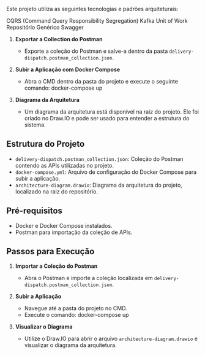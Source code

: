 Este projeto utiliza as seguintes tecnologias e padrões arquiteturais:

CQRS (Command Query Responsibility Segregation)
Kafka
Unit of Work
Repositório Genérico
Swagger

1. **Exportar a Collection do Postman**
   - Exporte a coleção do Postman e salve-a dentro da pasta `delivery-dispatch.postman_collection.json`.

2. **Subir a Aplicação com Docker Compose**
   - Abra o CMD dentro da pasta do projeto e execute o seguinte comando:
     docker-compose up

3. **Diagrama da Arquitetura**
   - Um diagrama da arquitetura está disponível na raiz do projeto. Ele foi criado no Draw.IO e pode ser usado para entender a estrutura do sistema.

## Estrutura do Projeto

- `delivery-dispatch.postman_collection.json`: Coleção do Postman contendo as APIs utilizadas no projeto.
- `docker-compose.yml`: Arquivo de configuração do Docker Compose para subir a aplicação.
- `architecture-diagram.drawio`: Diagrama da arquitetura do projeto, localizado na raiz do repositório.

## Pré-requisitos

- Docker e Docker Compose instalados.
- Postman para importação da coleção de APIs.

## Passos para Execução

1. **Importar a Coleção do Postman**
   - Abra o Postman e importe a coleção localizada em `delivery-dispatch.postman_collection.json`.

2. **Subir a Aplicação**
   - Navegue até a pasta do projeto no CMD.
   - Execute o comando:
     docker-compose up

3. **Visualizar o Diagrama**
   - Utilize o Draw.IO para abrir o arquivo `architecture-diagram.drawio` e visualizar o diagrama da arquitetura.
